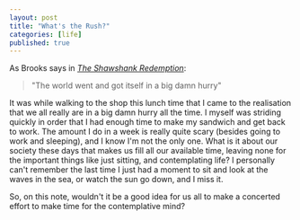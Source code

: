 ```yaml
---
layout: post
title: "What's the Rush?"
categories: [life]
published: true
---
```


As Brooks says in <em><a href="http://www.imdb.com/title/tt0111161/">The Shawshank Redemption</a></em>:

<blockquote>"The world went and got itself in a big damn hurry"</blockquote>

<!-- more -->

It was while walking to the shop this lunch time that I came to the realisation that we all really are in a big damn hurry all the time.  I myself was striding quickly in order that I had enough time to make my sandwich and get back to work.  The amount I do in a week is really quite scary (besides going to work and sleeping), and I know I'm not the only one.  What is it about our society these days that makes us fill all our available time, leaving none for the important things like just sitting, and contemplating life?  I personally can't remember the last time I just had a moment to sit and look at the waves in the sea, or watch the sun go down, and I miss it.

So, on this note, wouldn't it be a good idea for us all to make a concerted effort to make time for the contemplative mind?

